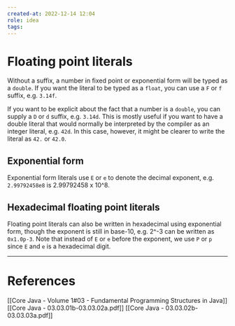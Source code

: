 ```yaml
---
created-at: 2022-12-14 12:04
role: idea
tags: 
---
```


# Floating point literals
Without a suffix, a number in fixed point or exponential form will be typed as a `double`. If you want the literal to be typed as a `float`, you can use a `F` or `f` suffix, e.g. `3.14f`.

If you want to be explicit about the fact that a number is a `double`, you can supply a `D` or `d` suffix, e.g. `3.14d`. This is mostly useful if you want to have a double literal that would normally be interpreted by the compiler as an integer literal, e.g. `42d`. In this case, however, it might be clearer to write the literal as `42.` or `42.0`.

## Exponential form
Exponential form literals use `E` or `e` to denote the decimal exponent, e.g. `2.99792458e8` is 2.99792458 x 10^8.

## Hexadecimal floating point literals
Floating point literals can also be written in hexadecimal using exponential form, though the exponent is still in base-10, e.g. 2^-3 can be written as `0x1.0p-3`. Note that instead of `E` or `e` before the exponent, we use `P` or `p` since `E`  and `e` is a hexadecimal digit.

---
# References

[[Core Java - Volume 1#03 - Fundamental Programming Structures in Java]]
[[Core Java - 03.03.01b-03.03.02a.pdf]]
[[Core Java - 03.03.02b-03.03.03a.pdf]]
